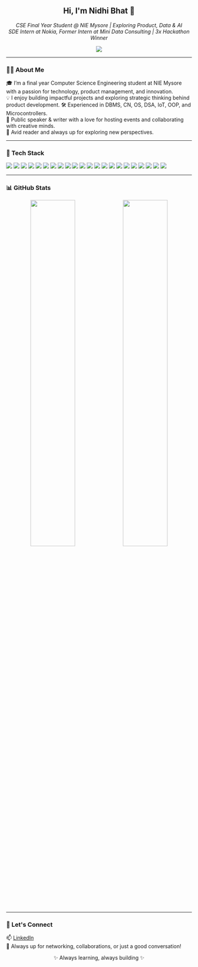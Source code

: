 <!-- Profile Header -->
<h2 align="center">Hi, I'm Nidhi Bhat 👋</h2>
<p align="center">
  <i>CSE Final Year Student @ NIE Mysore | Exploring Product, Data & AI</i><br/>
  <i> SDE Intern at Nokia, Former Intern at Mini Data Consulting | 3x Hackathon Winner</i>
</p>

<!-- LinkedIn -->
<p align="center">
  <a href="https://www.linkedin.com/in/nidhibhat15/">
    <img src="https://img.shields.io/badge/LinkedIn-nidhibhat15-blue?style=flat-square&logo=linkedin" />
  </a>
</p>

---

### 👩‍💻 About Me

🎓 I’m a final year Computer Science Engineering student at NIE Mysore with a passion for technology, product management, and innovation.  
💡 I enjoy building impactful projects and exploring strategic thinking behind product development. 
🛠️ Experienced in DBMS, CN, OS, DSA, IoT, OOP, and Microcontrollers.  
🎤 Public speaker & writer with a love for hosting events and collaborating with creative minds.  
📖 Avid reader and always up for exploring new perspectives.

---

### 🧰 Tech Stack

<p align="left">
  <!-- Programming Languages -->
  <img src="https://img.shields.io/badge/C-00599C?style=flat-square&logo=c&logoColor=white" />
  <img src="https://img.shields.io/badge/C++-00599C?style=flat-square&logo=c%2B%2B&logoColor=white" />
  <img src="https://img.shields.io/badge/Python-3776AB?style=flat-square&logo=python&logoColor=white" />
  <img src="https://img.shields.io/badge/JavaScript-F7DF1E?style=flat-square&logo=javascript&logoColor=black" />
  <img src="https://img.shields.io/badge/SQL-4479A1?style=flat-square&logo=mysql&logoColor=white" />

  <!-- Web Development -->
  <img src="https://img.shields.io/badge/HTML5-E34F26?style=flat-square&logo=html5&logoColor=white" />
  <img src="https://img.shields.io/badge/CSS3-1572B6?style=flat-square&logo=css3&logoColor=white" />
  <img src="https://img.shields.io/badge/Node.js-339933?style=flat-square&logo=node.js&logoColor=white" />
  <img src="https://img.shields.io/badge/React-61DAFB?style=flat-square&logo=react&logoColor=black" />

  <!-- Python Frameworks & Libraries -->
  <img src="https://img.shields.io/badge/Flask-000000?style=flat-square&logo=flask&logoColor=white" />
  <img src="https://img.shields.io/badge/Django-092E20?style=flat-square&logo=django&logoColor=white" />
  <img src="https://img.shields.io/badge/Numpy-013243?style=flat-square&logo=numpy&logoColor=white" />
  <img src="https://img.shields.io/badge/Pandas-150458?style=flat-square&logo=pandas&logoColor=white" />
  <img src="https://img.shields.io/badge/Scikit--learn-F7931E?style=flat-square&logo=scikit-learn&logoColor=black" />
  <img src="https://img.shields.io/badge/Matplotlib-3776AB?style=flat-square&logo=python&logoColor=white" />

  <!-- Databases -->
  <img src="https://img.shields.io/badge/MongoDB-47A248?style=flat-square&logo=mongodb&logoColor=white" />

  <!-- DevOps & Tools -->
  <img src="https://img.shields.io/badge/Docker-2496ED?style=flat-square&logo=docker&logoColor=white" />
  <img src="https://img.shields.io/badge/Git-F05032?style=flat-square&logo=git&logoColor=white" />
  <img src="https://img.shields.io/badge/VSCode-007ACC?style=flat-square&logo=visual-studio-code&logoColor=white" />
  <img src="https://img.shields.io/badge/GitHub-181717?style=flat-square&logo=github&logoColor=white" />

  <!-- Cloud -->
  <img src="https://img.shields.io/badge/GCP-4285F4?style=flat-square&logo=google-cloud&logoColor=white" />
  <img src="https://img.shields.io/badge/Firebase-FFCA28?style=flat-square&logo=firebase&logoColor=black" />
</p>

---

### 📊 GitHub Stats

<p align="center">
  <img src="https://github-readme-stats.vercel.app/api?username=nidhibhat15&show_icons=true&theme=radical" width="49%"/>
  <img src="https://github-readme-streak-stats.herokuapp.com/?user=nidhibhat15&theme=radical" width="49%"/>
</p>

---

### 🌟 Let's Connect

📫 [LinkedIn](https://www.linkedin.com/in/nidhibhat15/)  
💬 Always up for networking, collaborations, or just a good conversation!

<p align="center">✨ Always learning, always building ✨</p>
